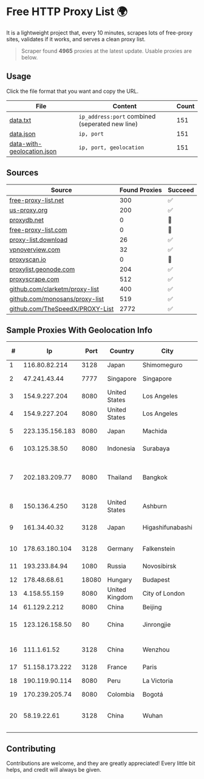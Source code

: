 
# Free HTTP Proxy List 🌍

It is a lightweight project that, every 10 minutes, scrapes lots of free-proxy sites, validates if it works, and serves a clean proxy list.


> Scraper found **4965** proxies at the latest update. Usable proxies are below.

## Usage

Click the file format that you want and copy the URL.


|File|Content|Count|
|----|-------|-----|
|[data.txt](https://raw.githubusercontent.com/themiralay/Proxy-List-World/master/data.txt)|`ip_address:port` combined (seperated new line)|151|
|[data.json](https://raw.githubusercontent.com/themiralay/Proxy-List-World/master/data.json)|`ip, port`|151|
|[data-with-geolocation.json](https://raw.githubusercontent.com/themiralay/Proxy-List-World/master/data-with-geolocation.json)|`ip, port, geolocation`|151|

## Sources

|Source|Found Proxies|Succeed|
|------|-------------|-------|
|[free-proxy-list.net](https://free-proxy-list.net)|300|✅|
|[us-proxy.org](https://www.us-proxy.org)|200|✅|
|[proxydb.net](http://proxydb.net)|0|🚫|
|[free-proxy-list.com](https://free-proxy-list.com/?page=&port=&type%5B%5D=http&type%5B%5D=https&up_time=0&search=Search)|0|🚫|
|[proxy-list.download](https://www.proxy-list.download/HTTP)|26|✅|
|[vpnoverview.com](https://vpnoverview.com/privacy/anonymous-browsing/free-proxy-servers)|32|✅|
|[proxyscan.io](https://www.proxyscan.io)|0|🚫|
|[proxylist.geonode.com](https://proxylist.geonode.com/api/proxy-list?limit=300&page=1&sort_by=lastChecked&sort_type=desc&protocols=http,https)|204|✅|
|[proxyscrape.com](https://api.proxyscrape.com/v2/?request=displayproxies&protocol=http&timeout=10000&country=all&ssl=all&anonymity=all)|512|✅|
|[github.com/clarketm/proxy-list](https://raw.githubusercontent.com/clarketm/proxy-list/master/proxy-list-raw.txt)|400|✅|
|[github.com/monosans/proxy-list](https://raw.githubusercontent.com/monosans/proxy-list/main/proxies/http.txt)|519|✅|
|[github.com/TheSpeedX/PROXY-List](https://raw.githubusercontent.com/TheSpeedX/PROXY-List/master/http.txt)|2772|✅|


## Sample Proxies With Geolocation Info

|#|Ip|Port|Country|City|Internet Service Provider|
|-|--|----|-------|----|-------------------------|
|1|116.80.82.214|3128|Japan|Shimomeguro|InfoSphere|
|2|47.241.43.44|7777|Singapore|Singapore|Alibaba Cloud LLC|
|3|154.9.227.204|8080|United States|Los Angeles|Cogent Communications|
|4|154.9.227.204|8080|United States|Los Angeles|Cogent Communications|
|5|223.135.156.183|8080|Japan|Machida|So-net Corporation|
|6|103.125.38.50|8080|Indonesia|Surabaya|PT. Eka Mas Republik|
|7|202.183.209.77|8080|Thailand|Bangkok|Advanced Wireless Network Company Limited|
|8|150.136.4.250|3128|United States|Ashburn|Oracle Corporation|
|9|161.34.40.32|3128|Japan|Higashifunabashi|NTT PC Communications, Inc.|
|10|178.63.180.104|3128|Germany|Falkenstein|Hetzner Online GmbH|
|11|193.233.84.94|1080|Russia|Novosibirsk|Global Internet Solutions LLC|
|12|178.48.68.61|18080|Hungary|Budapest|UPC|
|13|4.158.55.159|8080|United Kingdom|City of London|Microsoft Corporation|
|14|61.129.2.212|8080|China|Beijing|CHINANET|
|15|123.126.158.50|80|China|Jinrongjie|China Unicom Beijing Province Network|
|16|111.1.61.52|3128|China|Wenzhou|China Mobile communications corporation|
|17|51.158.173.222|3128|France|Paris|Online S.A.S.|
|18|190.119.90.114|8080|Peru|La Victoria|America Movil Peru S.A.C.|
|19|170.239.205.74|8080|Colombia|Bogotá|FIBERNET|
|20|58.19.22.61|3128|China|Wuhan|CNC Group CHINA169 Hubei Province Network|



## Contributing

Contributions are welcome, and they are greatly appreciated! Every
little bit helps, and credit will always be given.

